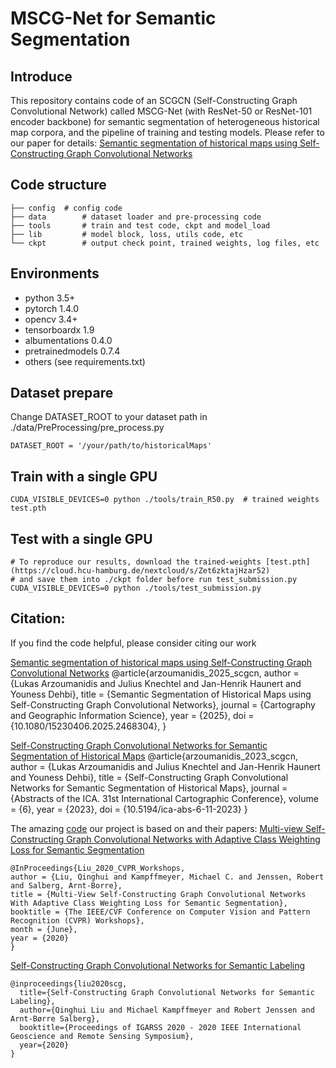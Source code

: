 # MSCG-Net for Semantic Segmentation
## Introduce
This repository contains code of an SCGCN (Self-Constructing Graph Convolutional Network) called MSCG-Net (with ResNet-50 or ResNet-101 encoder backbone) for semantic segmentation of heterogeneous historical map corpora, and the pipeline of training and testing models. Please refer to our paper for details: [Semantic segmentation of historical maps using Self-Constructing Graph Convolutional Networks](https://doi.org/10.1080/15230406.2025.2468304)

## Code structure

```
├── config	# config code
├── data		# dataset loader and pre-processing code
├── tools		# train and test code, ckpt and model_load
├── lib			# model block, loss, utils code, etc
└── ckpt 		# output check point, trained weights, log files, etc

```

## Environments

- python 3.5+
- pytorch 1.4.0
- opencv 3.4+
- tensorboardx 1.9
- albumentations 0.4.0
- pretrainedmodels 0.7.4
- others (see requirements.txt)

## Dataset prepare

Change DATASET_ROOT to your dataset path in ./data/PreProcessing/pre_process.py
```
DATASET_ROOT = '/your/path/to/historicalMaps'
```


## Train with a single GPU

```
CUDA_VISIBLE_DEVICES=0 python ./tools/train_R50.py  # trained weights test.pth
```

## Test with a single GPU

```
# To reproduce our results, download the trained-weights [test.pth](https://cloud.hcu-hamburg.de/nextcloud/s/Zet6zktajHzar52)
# and save them into ./ckpt folder before run test_submission.py
CUDA_VISIBLE_DEVICES=0 python ./tools/test_submission.py
```

## Citation: 
If you find the code helpful, please consider citing our work

[Semantic segmentation of historical maps using Self-Constructing Graph Convolutional Networks](https://doi.org/10.1080/15230406.2025.2468304)
@article{arzoumanidis_2025_scgcn,
author = {Lukas Arzoumanidis and Julius Knechtel and Jan-Henrik Haunert and Youness Dehbi},
title = {Semantic Segmentation of Historical Maps using Self-Constructing Graph Convolutional Networks},
journal = {Cartography and Geographic Information Science},
year = {2025},
doi = {10.1080/15230406.2025.2468304},
}

[Self-Constructing Graph Convolutional Networks for Semantic Segmentation of Historical Maps](https://ica-abs.copernicus.org/articles/6/11/2023/)
@article{arzoumanidis_2023_scgcn,
author = {Lukas Arzoumanidis and Julius Knechtel and Jan-Henrik Haunert and Youness Dehbi},
title = {Self-Constructing Graph Convolutional Networks for Semantic Segmentation of Historical Maps},
journal = {Abstracts of the ICA. 31st International Cartographic Conference},
volume = {6},
year = {2023},
doi = {10.5194/ica-abs-6-11-2023}
}

The amazing [code](https://github.com/samleoqh/MSCG-Net) our project is based on and their papers:
[Multi-view Self-Constructing Graph Convolutional Networks with Adaptive Class Weighting Loss for Semantic Segmentation](http://openaccess.thecvf.com/content_CVPRW_2020/papers/w5/Liu_Multi-View_Self-Constructing_Graph_Convolutional_Networks_With_Adaptive_Class_Weighting_Loss_CVPRW_2020_paper.pdf)

```
@InProceedings{Liu_2020_CVPR_Workshops,
author = {Liu, Qinghui and Kampffmeyer, Michael C. and Jenssen, Robert and Salberg, Arnt-Borre},
title = {Multi-View Self-Constructing Graph Convolutional Networks With Adaptive Class Weighting Loss for Semantic Segmentation},
booktitle = {The IEEE/CVF Conference on Computer Vision and Pattern Recognition (CVPR) Workshops},
month = {June},
year = {2020}
}
```
[Self-Constructing Graph Convolutional Networks for Semantic Labeling](https://arxiv.org/pdf/2003.06932)
```
@inproceedings{liu2020scg,
  title={Self-Constructing Graph Convolutional Networks for Semantic Labeling},
  author={Qinghui Liu and Michael Kampffmeyer and Robert Jenssen and Arnt-Børre Salberg},
  booktitle={Proceedings of IGARSS 2020 - 2020 IEEE International Geoscience and Remote Sensing Symposium},
  year={2020}
}
```
